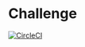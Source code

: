 # Challenge

[![CircleCI](https://circleci.com/gh/sergiuradulea/challenge.svg?style=svg&circle-token=a3ee0161f2d0e3991f62fba1d7ad31d93d8e9105)](<LINK>)
